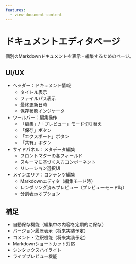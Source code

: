 ```yaml
---
features:
  - view-document-content
---
```


# ドキュメントエディタページ

個別のMarkdownドキュメントを表示・編集するためのページ。

## UI/UX

- ヘッダー：ドキュメント情報
  - タイトル表示
  - ファイルパス表示
  - 最終更新日時
  - 保存状態インジケータ
- ツールバー：編集操作
  - 「編集」/「プレビュー」モード切り替え
  - 「保存」ボタン
  - 「エクスポート」ボタン
  - 「共有」ボタン
- サイドパネル：メタデータ編集
  - フロントマターの各フィールド
  - スキーマに基づく入力コンポーネント
  - リレーション選択UI
- メインエリア：コンテンツ編集
  - Markdownエディタ（編集モード時）
  - レンダリング済みプレビュー（プレビューモード時）
  - 分割表示オプション

## 補足

- 自動保存機能（編集中の内容を定期的に保存）
- バージョン履歴表示（将来実装予定）
- コメント・注釈機能（将来実装予定）
- Markdownショートカット対応
- シンタックスハイライト
- ライブプレビュー機能